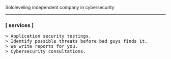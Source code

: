 Sololeveling independent company in cybersecurity <br><hr>

### [ services ]
<pre>
> Application security testings.
> Identify possible threats before bad guys finds it.
> We write reports for you.
> Cybersecurity consultations.
</pre>
